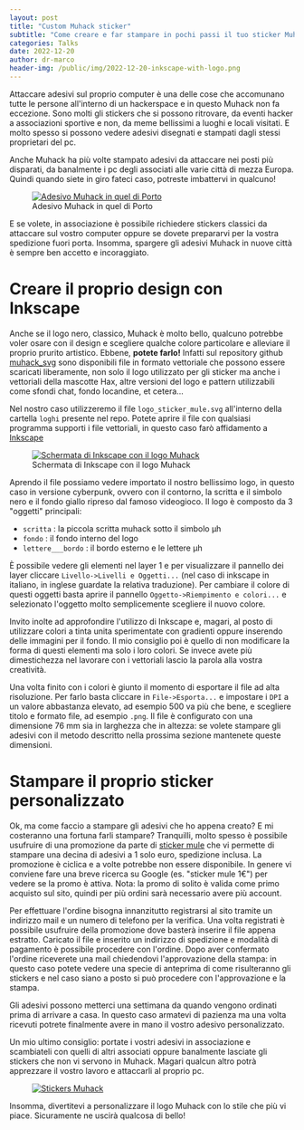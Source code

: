 ```yaml
---
layout: post
title: "Custom Muhack sticker"
subtitle: "Come creare e far stampare in pochi passi il tuo sticker Muhack personalizzato"
categories: Talks
date: 2022-12-20
author: dr-marco
header-img: /public/img/2022-12-20-inkscape-with-logo.png
---
```



Attaccare adesivi sul proprio computer è una delle cose che accomunano tutte le persone all'interno di un hackerspace e in questo Muhack non fa eccezione. Sono molti gli stickers che si possono ritrovare, da eventi hacker a associazioni sportive e non, da meme bellissimi a luoghi e locali visitati. E molto spesso si possono vedere adesivi disegnati e stampati dagli stessi proprietari del pc.

Anche Muhack ha più volte stampato adesivi da attaccare nei posti più disparati, da banalmente i pc degli associati alle varie città di mezza Europa. Quindi quando siete in giro fateci caso, potreste imbattervi in qualcuno!

<figure><a href="{{ site.url }}public/img/2022-12-20-muhack-sticker-porto.jpg"><img src="{{ site.url }}public/img/2022-12-20-muhack-sticker-porto.jpg" alt="Adesivo Muhack in quel di Porto"></a><figcaption>Adesivo Muhack in quel di Porto</figcaption></figure>

E se volete, in associazione è possibile richiedere stickers classici da attaccare sul vostro computer oppure se dovete prepararvi per la vostra spedizione fuori porta. Insomma, spargere gli adesivi Muhack in nuove città è sempre ben accetto e incoraggiato.

# Creare il proprio design con Inkscape #

Anche se il logo nero, classico, Muhack è molto bello, qualcuno potrebbe voler osare con il design e scegliere qualche colore particolare e alleviare il proprio prurito artistico. Ebbene, __potete farlo!__ Infatti sul repository github [muhack_svg][1] sono disponibili file in formato vettoriale che possono essere scaricati liberamente, non solo il logo utilizzato per gli sticker ma anche i vettoriali della mascotte Hax, altre versioni del logo e pattern utilizzabili come sfondi chat, fondo locandine, et cetera... 

Nel nostro caso utilizzeremo il file `logo_sticker_mule.svg` all'interno della cartella `loghi` presente nel repo. Potete aprire il file con qualsiasi programma supporti i file vettoriali, in questo caso farò affidamento a [Inkscape][3]

<figure><a href="{{ site.url }}public/img/2022-12-20-inkscape-with-logo.png"><img src="{{ site.url }}public/img/2022-12-20-inkscape-with-logo.png" alt="Schermata di Inkscape con il logo Muhack"></a><figcaption>Schermata di Inkscape con il logo Muhack</figcaption></figure>

Aprendo il file possiamo vedere importato il nostro bellissimo logo, in questo caso in versione cyberpunk, ovvero con il contorno, la scritta e il simbolo nero e il fondo giallo ripreso dal famoso videogioco. Il logo è composto da 3 "oggetti" principali:
- `scritta` : la piccola scritta muhack sotto il simbolo µh
- `fondo` : il fondo interno del logo
- `lettere___bordo` : il bordo esterno e le lettere µh

È possibile vedere gli elementi nel layer 1 e per visualizzare il pannello dei layer cliccare `Livello->Livelli e Oggetti...` (nel caso di inkscape in italiano, in inglese guardate la relativa traduzione). 
Per cambiare il colore di questi oggetti basta aprire il pannello `Oggetto->Riempimento e colori...` e selezionato l'oggetto molto semplicemente scegliere il nuovo colore. 

Invito inolte ad approfondire l'utilizzo di Inkscape e, magari, al posto di utilizzare colori a tinta unita sperimentate con gradienti oppure inserendo delle immagini per il fondo.
Il mio consiglio poi è quello di non modificare la forma di questi elementi ma solo i loro colori. Se invece avete più dimestichezza nel lavorare con i vettoriali lascio la parola alla vostra creatività. 

Una volta finito con i colori è giunto il momento di esportare il file ad alta risoluzione. Per farlo basta cliccare in `File->Esporta...` e impostare i `DPI` a un valore abbastanza elevato, ad esempio 500 va più che bene, e scegliere titolo e formato file, ad esempio `.png`. Il file è configurato con una dimensione 76 mm sia in larghezza che in altezza: se volete stampare gli adesivi con il metodo descritto nella prossima sezione mantenete queste dimensioni.


# Stampare il proprio sticker personalizzato #

Ok, ma come faccio a stampare gli adesivi che ho appena creato? E mi costeranno una fortuna farli stampare?
Tranquilli, molto spesso è possibile usufruire di una promozione da parte di [sticker mule][2] che vi permette di stampare una decina di adesivi a 1 solo euro, spedizione inclusa. La promozione è ciclica e a volte potrebbe non essere disponibile. In genere vi conviene fare una breve ricerca su Google (es. "sticker mule 1€") per vedere se la promo è attiva. Nota: la promo di solito è valida come primo acquisto sul sito, quindi per più ordini sarà necessario avere più account.

Per effettuare l'ordine bisogna innanzitutto registrarsi al sito tramite un indirizzo mail e un numero di telefono per la verifica. Una volta registrati è possibile usufruire della promozione dove basterà inserire il file appena estratto. Caricato il file e inserito un indirizzo di spedizione e modalità di pagamento è possibile procedere con l'ordine. Dopo aver confermato l'ordine riceverete una mail chiedendovi l'approvazione della stampa: in questo caso potete vedere una specie di anteprima di come risulteranno gli stickers e nel caso siano a posto si può procedere con l'approvazione e la stampa.

Gli adesivi possono metterci una settimana da quando vengono ordinati prima di arrivare a casa. In questo caso armatevi di pazienza ma una volta ricevuti potrete finalmente avere in mano il vostro adesivo personalizzato.

Un mio ultimo consiglio: portate i vostri adesivi in associazione e scambiateli con quelli di altri associati oppure banalmente lasciate gli stickers che non vi servono in Muhack. Magari qualcun altro potrà apprezzare il vostro lavoro e attaccarli al proprio pc. 

<figure><a href="{{ site.url }}public/img/2022-12-20-custom-sticker.jpg"><img src="{{ site.url }}public/img/2022-12-20-custom-sticker.jpg" alt="Stickers Muhack"></a></figure>

Insomma, divertitevi a personalizzare il logo Muhack con lo stile che più vi piace. Sicuramente ne uscirà qualcosa di bello!




[1]:    https://github.com/muhack/muhack_svg
[2]:    https://www.stickermule.com/it
[3]:    https://inkscape.org/it/

